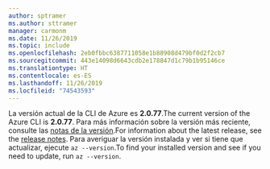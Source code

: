 ```yaml
---
author: sptramer
ms.author: sttramer
manager: carmonm
ms.date: 11/26/2019
ms.topic: include
ms.openlocfilehash: 2eb0fbbc6387711058e1b88908d479bf0d2f2cb7
ms.sourcegitcommit: 443e14098d6643cdb2e178847d1c79b1b95146ce
ms.translationtype: HT
ms.contentlocale: es-ES
ms.lasthandoff: 11/26/2019
ms.locfileid: "74543593"
---
```

<span data-ttu-id="ad7cf-101">La versión actual de la CLI de Azure es __2.0.77__.</span><span class="sxs-lookup"><span data-stu-id="ad7cf-101">The current version of the Azure CLI is __2.0.77__.</span></span> <span data-ttu-id="ad7cf-102">Para más información sobre la versión más reciente, consulte las [notas de la versión](../release-notes-azure-cli.md).</span><span class="sxs-lookup"><span data-stu-id="ad7cf-102">For information about the latest release, see the [release notes](../release-notes-azure-cli.md).</span></span> <span data-ttu-id="ad7cf-103">Para averiguar la versión instalada y ver si tiene que actualizar, ejecute `az --version`.</span><span class="sxs-lookup"><span data-stu-id="ad7cf-103">To find your installed version and see if you need to update, run `az --version`.</span></span>

